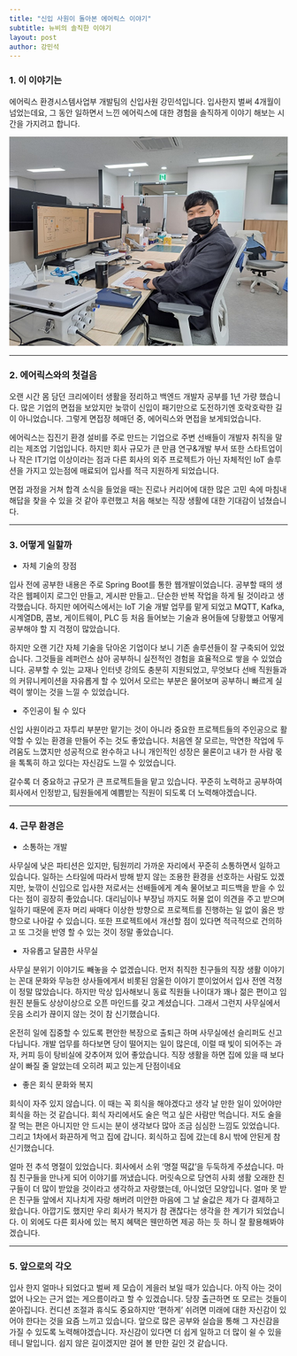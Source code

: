 ```yaml
---
title: "신입 사원이 돌아본 에어릭스 이야기"
subtitle: 뉴비의 솔직한 이야기
layout: post
author: 강민석
---
```



### 1. 이 이야기는

에어릭스 환경시스템사업부 개발팀의 신입사원 강민석입니다. 입사한지 벌써 4개월이 넘었는데요, 그 동안 일하면서 느낀 에어릭스에 대한 경험을 솔직하게 이야기 해보는 시간을 가지려고 합니다.

![강민석 사원](/img/posts/2022-09-26/KangMS.jpg)

---

### 2. 에어릭스와의 첫걸음

오랜 시간 몸 담던 크리에이터 생활을 정리하고 백엔드 개발자 공부를 1년 가량 했습니다.  많은 기업의 면접을 보았지만 늦깎이 신입이 패기만으로 도전하기엔 호락호락한 길이 아니었습니다. 그렇게 면접장 헤매던 중, 에어릭스와 면접을 보게되었습니다.

에어릭스는 집진기 환경 설비를 주로 만드는 기업으로 주변 선배들이 개발자 취직을 말리는 제조업 기업입니다. 하지만 회사 규모가 큰 만큼 연구&개발 부서 또한 스타트업이나 작은 IT기업 이상이라는 점과 다른 회사의 외주 프로젝트가 아닌 자체적인 IoT 솔루션을 가지고 있는점에 매료되어 입사를 적극 지원하게 되었습니다.

면접 과정을 거쳐 합격 소식을 들었을 때는 진로나 커리어에 대한 많은 고민 속에 마침내 해답을 찾을 수 있을 것 같아 후련했고 처음 해보는 직장 생활에 대한 기대감이 넘쳤습니다.

---

### 3. 어떻게 일할까

- 자체 기술의 장점

입사 전에 공부한 내용은 주로 Spring Boot를 통한 웹개발이었습니다. 공부할 때의 생각은 웹페이지 로그인 만들고, 게시판 만들고.. 단순한 반복 작업을 하게 될 것이라고 생각했습니다. 하지만 에어릭스에서는 IoT 기술 개발 업무를 맡게 되었고 MQTT, Kafka, 시계열DB, 콤보, 게이트웨이, PLC 등 처음 들어보는 기술과 용어들에 당황했고 어떻게 공부해야 할 지 걱정이 많았습니다.

하지만 오랜 기간 자체 기술을 닦아온 기업이다 보니 기존 솔루션들이 잘 구축되어 있었습니다. 그것들을  레퍼런스 삼아 공부하니 실전적인 경험을 효율적으로 쌓을 수 있었습니다. 공부할 수 있는 교재나 인터넷 강의도 충분히 지원되었고, 무엇보다 선배 직원들과의 커뮤니케이션을 자유롭게 할 수 있어서 모르는 부분은 물어보며 공부하니 빠르게 실력이 쌓이는 것을 느낄 수 있었습니다.

- 주인공이 될 수 있다

신입 사원이라고 자투리 부분만 맡기는 것이 아니라 중요한 프로젝트들의 주인공으로 활약할 수 있는 환경을 만들어 주는 것도 좋았습니다. 처음엔 잘 모르는, 막연한 작업에 두려움도 느꼈지만 성공적으로 완수하고 나니 개인적인 성장은 물론이고 내가 한 사람 몫을 톡톡히 하고 있다는 자신감도 느낄 수 있었습니다.

갈수록 더 중요하고 규모가 큰 프로젝트들을 맡고 있습니다. 꾸준히 노력하고 공부하여 회사에서 인정받고, 팀원들에게 예쁨받는 직원이 되도록 더 노력해야겠습니다.

---

### 4. 근무 환경은

- 소통하는 개발

사무실에 낮은 파티션은 있지만, 팀원끼리 가까운 자리에서 꾸준히 소통하면서 일하고 있습니다. 일하는 스타일에 따라서 방해 받지 않는 조용한 환경을 선호하는 사람도 있겠지만, 늦깎이 신입으로 입사한 저로서는 선배들에게 계속 물어보고 피드백을 받을 수 있다는 점이 굉장히 좋았습니다. 대리님이나 부장님 까지도 허물 없이 의견을 주고 받으며 일하기 때문에 혼자 머리 싸매다 이상한 방향으로 프로젝트를 진행하는 일 없이 옳은 방향으로 나아갈 수 있습니다. 또한 프로젝트에서 개선할 점이 있다면 적극적으로 건의하고 또 그것을 반영 할 수 있는 것이 정말 좋았습니다.

- 자유롭고 달콤한 사무실

사무실 분위기 이야기도 빼놓을 수 없겠습니다. 먼저 취직한 친구들의 직장 생활 이야기는 꼰대 문화와 무능한 상사들에게서 비롯된 암울한 이야기 뿐이었어서 입사 전엔 걱정이 정말 많았습니다. 하지만 막상 입사해보니 동료 직원들 나이대가 꽤나 젊은 편이고 임원진 분들도 상상이상으로 오픈 마인드를 갖고 계셨습니다. 그래서 그런지 사무실에서 웃음 소리가 끊이지 않는 것이 참 신기했습니다.

온전히 일에 집중할 수 있도록 편안한 복장으로 출퇴근 하며 사무실에선 슬리퍼도 신고 다닙니다. 개발 업무를 하다보면 당이 떨어지는 일이 많은데, 이럴 때 빛이 되어주는 과자, 커피 등이 탕비실에 갖추어져 있어 좋았습니다. 직장 생활을 하면 집에 있을 때 보다 살이 빠질 줄 알았는데 오히려 찌고 있는게 단점이네요

- 좋은 회식 문화와 복지

회식이 자주 있지 않습니다. 이 때는 꼭 회식을 해야겠다고 생각 날 만한 일이 있어야만 회식을 하는 것 같습니다. 회식 자리에서도 술은 먹고 싶은 사람만 먹습니다. 저도 술을 잘 먹는 편은 아니지만 안 드시는 분이 생각보다 많아 조금 심심한 느낌도 있었습니다. 그리고 1차에서 화끈하게 먹고 집에 갑니다. 회식하고 집에 갔는데 8시 밖에 안된게 참 신기했습니다.

얼마 전 추석 명절이 있었습니다. 회사에서 소위 ‘명절 떡값’을 두둑하게 주셨습니다. 마침 친구들을 만나게 되어 이야기를 꺼냈습니다. 머릿속으로 당연히 사회 생활 오래한 친구들이 더 많이 받았을 것이라고 생각하고 자랑했는데, 아니었던 모양입니다. 얼마 못 받은 친구들 앞에서 지나치게 자랑 해버려 미안한 마음에 그 날 술값은 제가 다 결제하고 왔습니다. 아깝기도 했지만 우리 회사가 복지가 참 괜찮다는 생각을 한 계기가 되었습니다.  이 외에도 다른 회사에 있는 복지 혜택은 웬만하면 제공 하는 듯 하니 잘 활용해봐야겠습니다.

---

### 5. 앞으로의 각오

입사 한지 얼마나 되었다고 벌써 제 모습이 게을러 보일 때가 있습니다. 아직 아는 것이 없어 나오는 근거 없는 게으름이라고 할 수 있겠습니다. 당장 출근하면 또 모르는 것들이 쏟아집니다.  컨디션 조절과 휴식도 중요하지만 ‘편하게’ 쉬려면 미래에 대한 자신감이 있어야 한다는 것을 요즘 느끼고 있습니다. 앞으로 많은 공부와 실습을 통해 그 자신감을 가질 수 있도록 노력해야겠습니다. 자신감이 있다면 더 쉽게 일하고 더 많이 쉴 수 있을 테니 말입니다. 쉽지 않은 길이겠지만 걸어 볼 만한 길인 것 같습니다.